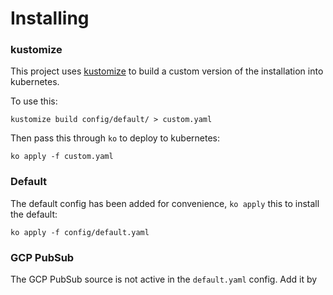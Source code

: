 # Installing

### kustomize

This project uses [kustomize](https://github.com/kubernetes-sigs/kustomize) to
build a custom version of the installation into kubernetes.

To use this:

```shell
kustomize build config/default/ > custom.yaml
```

Then pass this through `ko` to deploy to kubernetes:

```
ko apply -f custom.yaml
```

### Default

The default config has been added for convenience, `ko apply` this to install
the default:

```shell
ko apply -f config/default.yaml
```

### GCP PubSub

The GCP PubSub source is not active in the `default.yaml` config. Add it by 
